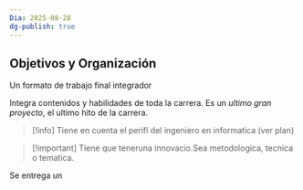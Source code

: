 ```yaml
---
Dia: 2025-08-28
dg-publish: true
---
```

## Objetivos y Organización 

Un formato de trabajo final integrador 

Integra contenidos y habilidades de toda la carrera. Es un *ultimo gran proyecto*, el ultimo hito de la carrera. 

>[!info] Tiene en cuenta el perifl del ingeniero en informatica (ver plan) 

>[!important] Tiene que teneruna innovacio.Sea metodologica, tecnica o tematica. 


Se entrega un 